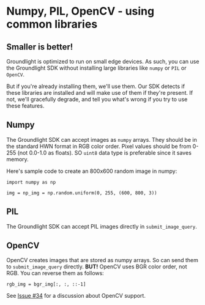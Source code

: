 # Numpy, PIL, OpenCV - using common libraries

## Smaller is better!

Groundlight is optimized to run on small edge devices. As such, you can use the Groundlight SDK without
installing large libraries like `numpy` or `PIL` or `OpenCV`.

But if you're already installing them, we'll use them. Our SDK detects if these libraries are installed
and will make use of them if they're present. If not, we'll gracefully degrade, and tell you what's
wrong if you try to use these features.

## Numpy

The Groundlight SDK can accept images as `numpy` arrays. They should be in the standard HWN format in RGB color order.
Pixel values should be from 0-255 (not 0.0-1.0 as floats). SO `uint8` data type is preferable since it saves memory.

Here's sample code to create an 800x600 random image in numpy:

```
import numpy as np

img = np_img = np.random.uniform(0, 255, (600, 800, 3))
```

## PIL

The Groundlight SDK can accept PIL images directly in `submit_image_query`.

## OpenCV

OpenCV creates images that are stored as numpy arrays. So can send them to `submit_image_query` directly.
<b>BUT!</b> OpenCV uses BGR color order, not RGB. You can reverse them as follows:

```
rgb_img = bgr_img[:, :, ::-1]
```

See [Issue #34](https://github.com/groundlight/python-sdk/issues/34) for a discussion about OpenCV support.
